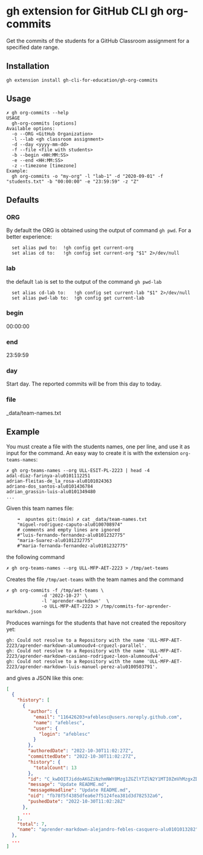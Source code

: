 
# gh extension for GitHub CLI gh org-commits

Get the commits of the students for a GitHub Classroom assignment for a specified date range.

## Installation

```
gh extension install gh-cli-for-education/gh-org-commits
```

## Usage

```
✗ gh org-commits --help
USAGE
  gh-org-commits [options]
Available options:
  -o --ORG <GitHub Organization>
  -l --lab <gh classroom assignment>
  -d --day <yyyy-mm-dd>
  -f --file <file with students>
  -b --begin <HH:MM:SS>
  -e --end <HH:MM:SS>
  -z --timezone [timezone]
Example:
  gh org-commits -o "my-org" -l "lab-1" -d "2020-09-01" -f "students.txt" -b "00:00:00" -e "23:59:59" -z "Z"
```

## Defaults

### ORG

By default the ORG is obtained using the output of command `gh pwd`.
For a better experience:

      set alias pwd to:  !gh config get current-org
      set alias cd to:   !gh config set current-org "$1" 2>/dev/null

### lab

the default `lab` is  set to the output of the command `gh pwd-lab`

      set alias cd-lab to:   !gh config set current-lab "$1" 2>/dev/null  
      set alias pwd-lab to:  !gh config get current-lab

### begin 

00:00:00

### end

23:59:59

### day

Start day. The reported commits will be from this day to today.

### file

_data/team-names.txt


## Example

You must create a file with the students names, one per line, and use it as input for the command. An easy way to create it is with the extension `org-teams-names`:

```
✗ gh org-teams-names --org ULL-ESIT-PL-2223 | head -4
adal-diaz-farinya-alu0101112251
adrian-fleitas-de_la_rosa-alu0101024363
adriano-dos_santos-alu0101436784
adrian_grassin-luis-alu0101349480
...
```

Given this team names file:

        ➜  apuntes git:(main) ✗ cat _data/team-names.txt 
        "miguel-rodriguez-caputo-alu0100708974"
        # comments and empty lines are ignored
        #"luis-fernando-fernandez-alu0101232775"
        "maria-Suarez-alu0101232775"
        #"maria-fernanda-fernandez-alu0101232775"

the following command 

```
✗ gh org-teams-names --org ULL-MFP-AET-2223 > /tmp/aet-teams
```

Creates the file `/tmp/aet-teams` with the team names and the command

```
✗ gh org-commits -f /tmp/aet-teams \
             -d '2022-10-27' \
             -l 'aprender-markdown'  \
             -o ULL-MFP-AET-2223 > /tmp/commits-for-aprender-markdown.json
```

Produces warnings for the students that have not created the repository yet:

``` 
gh: Could not resolve to a Repository with the name 'ULL-MFP-AET-2223/aprender-markdown-alumnoudv4-crguezl-parallel'.
gh: Could not resolve to a Repository with the name 'ULL-MFP-AET-2223/aprender-markdown-casiano-rodriguez-leon-alumnoudv4'.
gh: Could not resolve to a Repository with the name 'ULL-MFP-AET-2223/aprender-markdown-luis-manuel-perez-alu0100503791'.
```

and gives a JSON like this one:

```json
[
  {
    "history": [
      {
        "author": {
          "email": "116426203+afeblesc@users.noreply.github.com",
          "name": "afeblesc",
          "user": {
            "login": "afeblesc"
          }
        },
        "authoredDate": "2022-10-30T11:02:27Z",
        "committedDate": "2022-10-30T11:02:27Z",
        "history": {
          "totalCount": 13
        },
        "id": "C_kwDOITJiddoAKGZiNzhmNWY0Mzg1ZGZlYTZlN2Y1MTI0ZmVhMzgxZDNkNzgyNTMyYTY",
        "message": "Update README.md",
        "messageHeadline": "Update README.md",
        "oid": "fb78f5f4385dfea6e7f5124fea381d3d782532a6",
        "pushedDate": "2022-10-30T11:02:28Z"
      },
      ...
    ],
    "total": 7,
    "name": "aprender-markdown-alejandro-febles-casquero-alu0101013282"
  },
  ...
]
```  